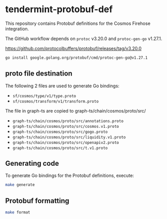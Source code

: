 # tendermint-protobuf-def

This repository contains Protobuf definitions for the Cosmos Firehose integration.

The GitHub workflow depends on `protoc` v3.20.0 and `protoc-gen-go` v1.27.1.

https://github.com/protocolbuffers/protobuf/releases/tag/v3.20.0

```bash
go install google.golang.org/protobuf/cmd/protoc-gen-go@v1.27.1
```
## proto file destination

The following 2 files are used to generate Go bindings:
- `sf/cosmos/type/v1/type.proto`
- `sf/cosmos/transform/v1/transform.proto`

The file in graph-ts are copied to graph-ts/chain/cosmos/proto/src/
- `graph-ts/chain/cosmos/proto/src/annotations.proto`
- `graph-ts/chain/cosmos/proto/src/cosmos.v1.proto`
- `graph-ts/chain/cosmos/proto/src/gogo.proto`
- `graph-ts/chain/cosmos/proto/src/liquidity.v1.proto`
- `graph-ts/chain/cosmos/proto/src/openapiv2.proto`
- `graph-ts/chain/cosmos/proto/src/t.v1.proto`

## Generating code

To generate Go bindings for the Protobuf definitions, execute:

```bash
make generate
```

## Protobuf formatting

```bash
make format
```
